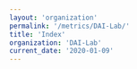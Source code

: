 ```yaml
---
layout: 'organization'
permalink: '/metrics/DAI-Lab/'
title: 'Index'
organization: 'DAI-Lab'
current_date: '2020-01-09'
---
```

